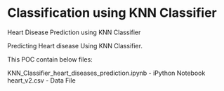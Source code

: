 # Classification using KNN Classifier

Heart Disease Prediction using KNN Classifier

Predicting Heart disease Using KNN Classifier.

This POC contain below files:

KNN_Classifier_heart_diseases_prediction.ipynb - iPython Notebook
heart_v2.csv - Data File
